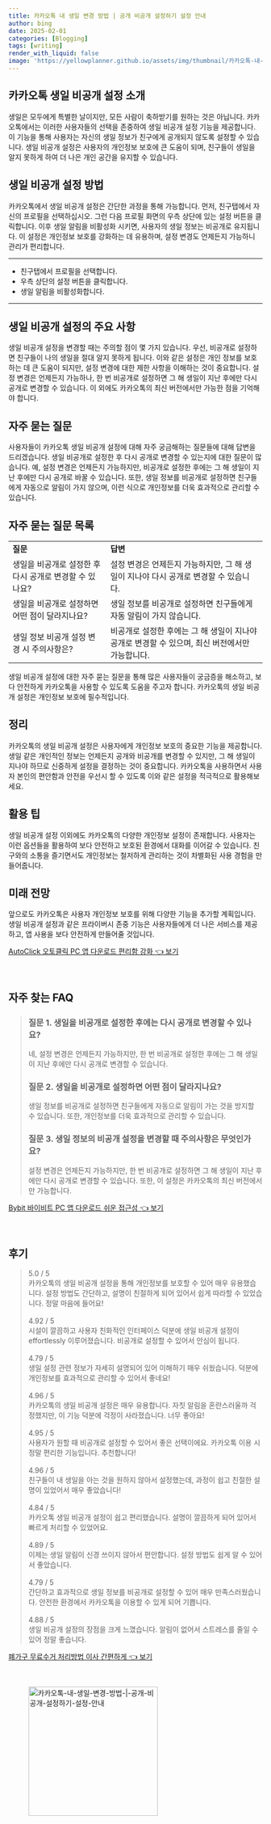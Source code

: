 ```yaml
---
title: 카카오톡 내 생일 변경 방법 | 공개 비공개 설정하기 설정 안내
author: bing
date: 2025-02-01
categories: [Blogging]
tags: [writing]
render_with_liquid: false
image: 'https://yellowplanner.github.io/assets/img/thumbnail/카카오톡-내-생일-변경-방법-|-공개-비공개-설정하기-설정-안내.webp'
---
```



<h2 id='카카오톡_생일_비공개_설정_소개'>카카오톡 생일 비공개 설정 소개</h2>

<p>생일은 모두에게 특별한 날이지만, 모든 사람이 축하받기를 원하는 것은 아닙니다. 카카오톡에서는 이러한 사용자들의 선택을 존중하여 생일 비공개 설정 기능을 제공합니다. 이 기능을 통해 사용자는 자신의 생일 정보가 친구에게 공개되지 않도록 설정할 수 있습니다. 생일 비공개 설정은 사용자의 개인정보 보호에 큰 도움이 되며, 친구들이 생일을 알지 못하게 하여 더 나은 개인 공간을 유지할 수 있습니다.</p>

<h2 id='생일_비공개_설정_방법'>생일 비공개 설정 방법</h2>

<p>카카오톡에서 생일 비공개 설정은 간단한 과정을 통해 가능합니다. 먼저, 친구탭에서 자신의 프로필을 선택하십시오. 그런 다음 프로필 화면의 우측 상단에 있는 설정 버튼을 클릭합니다. 이후 생일 알림을 비활성화 시키면, 사용자의 생일 정보는 비공개로 유지됩니다. 이 설정은 개인정보 보호를 강화하는 데 유용하며, 설정 변경도 언제든지 가능하니 관리가 편리합니다.</p>

<hr />

<ul>
    <li>친구탭에서 프로필을 선택합니다.</li>
    <li>우측 상단의 설정 버튼을 클릭합니다.</li>
    <li>생일 알림을 비활성화합니다.</li>
</ul>

<hr />

<h2 id='생일_비공개_설정의_주요_사항'>생일 비공개 설정의 주요 사항</h2>

<p>생일 비공개 설정을 변경할 때는 주의할 점이 몇 가지 있습니다. 우선, 비공개로 설정하면 친구들이 나의 생일을 절대 알지 못하게 됩니다. 이와 같은 설정은 개인 정보를 보호하는 데 큰 도움이 되지만, 설정 변경에 대한 제한 사항을 이해하는 것이 중요합니다. 설정 변경은 언제든지 가능하나, 한 번 비공개로 설정하면 그 해 생일이 지난 후에만 다시 공개로 변경할 수 있습니다. 이 외에도 카카오톡의 최신 버전에서만 가능한 점을 기억해야 합니다.</p>

<h2 id='자주_묻는_질문'>자주 묻는 질문</h2>

<p>사용자들이 카카오톡 생일 비공개 설정에 대해 자주 궁금해하는 질문들에 대해 답변을 드리겠습니다. 생일 비공개로 설정한 후 다시 공개로 변경할 수 있는지에 대한 질문이 많습니다. 예, 설정 변경은 언제든지 가능하지만, 비공개로 설정한 후에는 그 해 생일이 지난 후에만 다시 공개로 바꿀 수 있습니다. 또한, 생일 정보를 비공개로 설정하면 친구들에게 자동으로 알림이 가지 않으며, 이런 식으로 개인정보를 더욱 효과적으로 관리할 수 있습니다.</p>

<h2 id='자주_묻는_질문_목록'>자주 묻는 질문 목록</h2>

<table>
    <tr>
        <td><b>질문</b></td>
        <td><b>답변</b></td>
    </tr>
    <tr>
        <td>생일을 비공개로 설정한 후 다시 공개로 변경할 수 있나요?</td>
        <td>설정 변경은 언제든지 가능하지만, 그 해 생일이 지나야 다시 공개로 변경할 수 있습니다.</td>
    </tr>
    <tr>
        <td>생일을 비공개로 설정하면 어떤 점이 달라지나요?</td>
        <td>생일 정보를 비공개로 설정하면 친구들에게 자동 알림이 가지 않습니다.</td>
    </tr>
    <tr>
        <td>생일 정보 비공개 설정 변경 시 주의사항은?</td>
        <td>비공개로 설정한 후에는 그 해 생일이 지나야 공개로 변경할 수 있으며, 최신 버전에서만 가능합니다.</td>
    </tr>
</table>

<p>생일 비공개 설정에 대한 자주 묻는 질문을 통해 많은 사용자들이 궁금증을 해소하고, 보다 안전하게 카카오톡을 사용할 수 있도록 도움을 주고자 합니다. 카카오톡의 생일 비공개 설정은 개인정보 보호에 필수적입니다.</p>

<h2 id='정리'>정리</h2>

<p>카카오톡의 생일 비공개 설정은 사용자에게 개인정보 보호의 중요한 기능을 제공합니다. 생일 같은 개인적인 정보는 언제든지 공개와 비공개를 변경할 수 있지만, 그 해 생일이 지나야 하므로 신중하게 설정을 결정하는 것이 중요합니다. 카카오톡을 사용하면서 사용자 본인의 편안함과 안전을 우선시 할 수 있도록 이와 같은 설정을 적극적으로 활용해보세요.</p>

<h2 id='활용_팁'>활용 팁</h2>

<p>생일 비공개 설정 이외에도 카카오톡의 다양한 개인정보 설정이 존재합니다. 사용자는 이런 옵션들을 활용하여 보다 안전하고 보호된 환경에서 대화를 이어갈 수 있습니다. 친구와의 소통을 즐기면서도 개인정보는 철저하게 관리하는 것이 차별화된 사용 경험을 만들어줍니다.</p>

<h2 id='미래_전망'>미래 전망</h2>

<p>앞으로도 카카오톡은 사용자 개인정보 보호를 위해 다양한 기능을 추가할 계획입니다. 생일 비공개 설정과 같은 프라이버시 존중 기능은 사용자들에게 더 나은 서비스를 제공하고, 앱 사용을 보다 안전하게 만들어줄 것입니다.</p>


<p><a class="click-button" title="AutoClick 오토클릭 PC 앱 다운로드 편리함 강화" href="https://yellowplanner.github.io/posts/AutoClick-%EC%98%A4%ED%86%A0%ED%81%B4%EB%A6%AD-PC-%EC%95%B1-%EB%8B%A4%EC%9A%B4%EB%A1%9C%EB%93%9C-%ED%8E%B8%EB%A6%AC%ED%95%A8-%EA%B0%95%ED%99%94/" rel="dofollow">AutoClick 오토클릭 PC 앱 다운로드 편리함 강화 👈 보기</a></p><br>
<h2 id='자주_찾는_FAQ'>자주 찾는 FAQ</h2>
<div itemscope="" itemtype="https://schema.org/FAQPage"> 
<blockquote> 
<div itemscope="" itemprop="mainEntity" itemtype="https://schema.org/Question"> 
<h3 itemprop="name">질문 1. 생일을 비공개로 설정한 후에는 다시 공개로 변경할 수 있나요?</h3> 
<div itemscope="" itemprop="acceptedAnswer" itemtype="https://schema.org/Answer"> 
<span itemprop="text"> 
<p>네, 설정 변경은 언제든지 가능하지만, 한 번 비공개로 설정한 후에는 그 해 생일이 지난 후에만 다시 공개로 변경할 수 있습니다.</p> 
</span> 
</div> 
</div> 
<div itemscope="" itemprop="mainEntity" itemtype="https://schema.org/Question"> 
<h3 itemprop="name">질문 2. 생일을 비공개로 설정하면 어떤 점이 달라지나요?</h3> 
<div itemscope="" itemprop="acceptedAnswer" itemtype="https://schema.org/Answer"> 
<span itemprop="text"> 
<p>생일 정보를 비공개로 설정하면 친구들에게 자동으로 알림이 가는 것을 방지할 수 있습니다. 또한, 개인정보를 더욱 효과적으로 관리할 수 있습니다.</p> 
</span> 
</div> 
</div> 
<div itemscope="" itemprop="mainEntity" itemtype="https://schema.org/Question"> 
<h3 itemprop="name">질문 3. 생일 정보의 비공개 설정을 변경할 때 주의사항은 무엇인가요?</h3> 
<div itemscope="" itemprop="acceptedAnswer" itemtype="https://schema.org/Answer"> 
<span itemprop="text"> 
<p>설정 변경은 언제든지 가능하지만, 한 번 비공개로 설정하면 그 해 생일이 지난 후에만 다시 공개로 변경할 수 있습니다. 또한, 이 설정은 카카오톡의 최신 버전에서만 가능합니다.</p> 
</span> 
</div> 
</div> 
</blockquote> 
</div>
<p><a class="click-button" title="Bybit 바이비트 PC 앱 다운로드 쉬운 접근성" href="https://yellowplanner.github.io/posts/Bybit-%EB%B0%94%EC%9D%B4%EB%B9%84%ED%8A%B8-PC-%EC%95%B1-%EB%8B%A4%EC%9A%B4%EB%A1%9C%EB%93%9C-%EC%89%AC%EC%9A%B4-%EC%A0%91%EA%B7%BC%EC%84%B1/" rel="dofollow">Bybit 바이비트 PC 앱 다운로드 쉬운 접근성 👈 보기</a></p><br>
<h2 id='후기'>후기</h2>
<div itemscope itemtype="https://schema.org/Product">
  <blockquote>
  <div itemprop="review" itemscope itemtype="https://schema.org/Review">
      <div itemprop="reviewRating" itemscope itemtype="https://schema.org/Rating"> <span itemprop="ratingValue">5.0</span> / <span itemprop="bestRating">5</span> </div>
      <span itemprop="reviewBody">카카오톡의 생일 비공개 설정을 통해 개인정보를 보호할 수 있어 매우 유용했습니다. 설정 방법도 간단하고, 설명이 친절하게 되어 있어서 쉽게 따라할 수 있었습니다. 정말 마음에 들어요!</span>
  </div>
  <br>
  <div itemprop="review" itemscope itemtype="https://schema.org/Review">
      <div itemprop="reviewRating" itemscope itemtype="https://schema.org/Rating"> <span itemprop="ratingValue">4.92</span> / <span itemprop="bestRating">5</span> </div>
      <span itemprop="reviewBody">시설이 깔끔하고 사용자 친화적인 인터페이스 덕분에 생일 비공개 설정이 effortlessly 이루어졌습니다. 비공개로 설정할 수 있어서 안심이 됩니다.</span>
  </div>
  <br>
  <div itemprop="review" itemscope itemtype="https://schema.org/Review">
      <div itemprop="reviewRating" itemscope itemtype="https://schema.org/Rating"> <span itemprop="ratingValue">4.79</span> / <span itemprop="bestRating">5</span> </div>
      <span itemprop="reviewBody">생일 설정 관련 정보가 자세히 설명되어 있어 이해하기 매우 쉬웠습니다. 덕분에 개인정보를 효과적으로 관리할 수 있어서 좋네요!</span>
  </div>
  <br>
  <div itemprop="review" itemscope itemtype="https://schema.org/Review">
      <div itemprop="reviewRating" itemscope itemtype="https://schema.org/Rating"> <span itemprop="ratingValue">4.96</span> / <span itemprop="bestRating">5</span> </div>
      <span itemprop="reviewBody">카카오톡의 생일 비공개 설정은 매우 유용합니다. 자칫 알림을 혼란스러울까 걱정했지만, 이 기능 덕분에 걱정이 사라졌습니다. 너무 좋아요!</span>
  </div>
  <br>
  <div itemprop="review" itemscope itemtype="https://schema.org/Review">
      <div itemprop="reviewRating" itemscope itemtype="https://schema.org/Rating"> <span itemprop="ratingValue">4.95</span> / <span itemprop="bestRating">5</span> </div>
      <span itemprop="reviewBody">사용자가 원할 때 비공개로 설정할 수 있어서 좋은 선택이에요. 카카오톡 이용 시 정말 편리한 기능입니다. 추천합니다!</span>
  </div>
  <br>
  <div itemprop="review" itemscope itemtype="https://schema.org/Review">
      <div itemprop="reviewRating" itemscope itemtype="https://schema.org/Rating"> <span itemprop="ratingValue">4.96</span> / <span itemprop="bestRating">5</span> </div>
      <span itemprop="reviewBody">친구들이 내 생일을 아는 것을 원하지 않아서 설정했는데, 과정이 쉽고 친절한 설명이 있었어서 매우 좋았습니다! </span>
  </div>
  <br>
  <div itemprop="review" itemscope itemtype="https://schema.org/Review">
      <div itemprop="reviewRating" itemscope itemtype="https://schema.org/Rating"> <span itemprop="ratingValue">4.84</span> / <span itemprop="bestRating">5</span> </div>
      <span itemprop="reviewBody">카카오톡 생일 비공개 설정이 쉽고 편리했습니다. 설명이 깔끔하게 되어 있어서 빠르게 처리할 수 있었어요.</span>
  </div>
  <br>
  <div itemprop="review" itemscope itemtype="https://schema.org/Review">
      <div itemprop="reviewRating" itemscope itemtype="https://schema.org/Rating"> <span itemprop="ratingValue">4.89</span> / <span itemprop="bestRating">5</span> </div>
      <span itemprop="reviewBody">이제는 생일 알림이 신경 쓰이지 않아서 편안합니다. 설정 방법도 쉽게 알 수 있어서 좋았습니다. </span>
  </div>
  <br>
  <div itemprop="review" itemscope itemtype="https://schema.org/Review">
      <div itemprop="reviewRating" itemscope itemtype="https://schema.org/Rating"> <span itemprop="ratingValue">4.79</span> / <span itemprop="bestRating">5</span> </div>
      <span itemprop="reviewBody">간단하고 효과적으로 생일 정보를 비공개로 설정할 수 있어 매우 만족스러웠습니다. 안전한 환경에서 카카오톡을 이용할 수 있게 되어 기쁩니다.</span>
  </div>
  <br>
  <div itemprop="review" itemscope itemtype="https://schema.org/Review">
      <div itemprop="reviewRating" itemscope itemtype="https://schema.org/Rating"> <span itemprop="ratingValue">4.88</span> / <span itemprop="bestRating">5</span> </div>
      <span itemprop="reviewBody">생일 비공개 설정의 장점을 크게 느꼈습니다. 알림이 없어서 스트레스를 줄일 수 있어 정말 좋습니다. </span>
  </div>
  </blockquote>
</div>
<p><a class="click-button" title="폐가구 무료수거 처리방법 이사 간편하게" href="https://yellowplanner.github.io/posts/%ED%8F%90%EA%B0%80%EA%B5%AC-%EB%AC%B4%EB%A3%8C%EC%88%98%EA%B1%B0-%EC%B2%98%EB%A6%AC%EB%B0%A9%EB%B2%95-%EC%9D%B4%EC%82%AC-%EA%B0%84%ED%8E%B8%ED%95%98%EA%B2%8C/" rel="dofollow">폐가구 무료수거 처리방법 이사 간편하게 👈 보기</a></p><br>
<figure class="image"><img src="https://yellowplanner.github.io/assets/img/thumbnail/카카오톡-내-생일-변경-방법-|-공개-비공개-설정하기-설정-안내.webp" alt="카카오톡-내-생일-변경-방법-|-공개-비공개-설정하기-설정-안내" width="256" height="256"></figure>